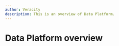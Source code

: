 ```yaml
---
author: Veracity
description: This is an overview of Data Platform.
---
```


# Data Platform overview
